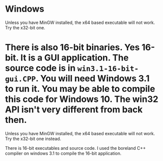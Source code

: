 # Windows
Unless you have MinGW installed, the x64 based executable will not work. Try the x32-bit one.

There is also 16-bit binaries. Yes 16-bit. It is a GUI application. The source code is in `win3.1-16-bit-gui.CPP`. You will need Windows 3.1 to run it. You may be able to compile this code for Windows 10. The win32 API isn't very different from back then. 
=======
Unless you have MinGW installed, the x64 based executable will not work. Try the x32-bit one instead.

There is 16-bit executables and source code. I used the boreland C++ compiler on windows 3.1 to compile the 16-bit application. 